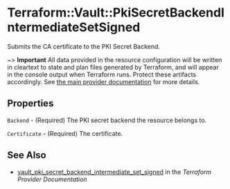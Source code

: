 # Terraform::Vault::PkiSecretBackendIntermediateSetSigned

Submits the CA certificate to the PKI Secret Backend.

~> **Important** All data provided in the resource configuration will be
written in cleartext to state and plan files generated by Terraform, and
will appear in the console output when Terraform runs. Protect these
artifacts accordingly. See
[the main provider documentation](../index.html)
for more details.

## Properties

`Backend` - (Required) The PKI secret backend the resource belongs to.

`Certificate` - (Required) The certificate.


## See Also

* [vault_pki_secret_backend_intermediate_set_signed](https://www.terraform.io/docs/providers/vault/r/pki_secret_backend_intermediate_set_signed.html) in the _Terraform Provider Documentation_